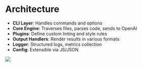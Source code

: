 # Architecture

- **CLI Layer**: Handles commands and options
- **Core Engine**: Traverses files, parses code, sends to OpenAI
- **Plugins**: Define custom linting and style rules
- **Output Handlers**: Render results in various formats
- **Logger**: Structured logs, metrics collection
- **Config**: Extensible via JS/JSON

![](architecture-diagram.png)
